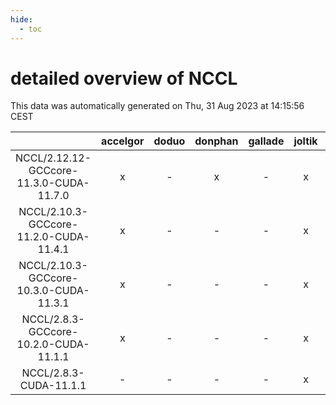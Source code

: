 ```yaml
---
hide:
  - toc
---
```


detailed overview of NCCL
=========================


This data was automatically generated on Thu, 31 Aug 2023 at 14:15:56 CEST  

| |accelgor|doduo|donphan|gallade|joltik|skitty|swalot|victini|
| :---: | :---: | :---: | :---: | :---: | :---: | :---: | :---: | :---: |
|NCCL/2.12.12-GCCcore-11.3.0-CUDA-11.7.0|x|-|x|-|x|-|-|-|
|NCCL/2.10.3-GCCcore-11.2.0-CUDA-11.4.1|x|-|-|-|x|-|-|-|
|NCCL/2.10.3-GCCcore-10.3.0-CUDA-11.3.1|x|-|-|-|x|-|-|-|
|NCCL/2.8.3-GCCcore-10.2.0-CUDA-11.1.1|x|-|-|-|x|x|-|x|
|NCCL/2.8.3-CUDA-11.1.1|-|-|-|-|x|-|-|-|

